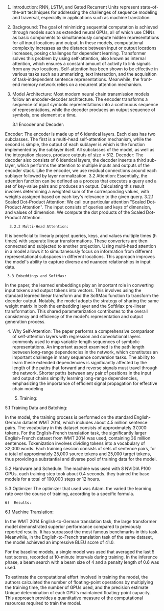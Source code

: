 1)	Introduction:
RNN, LSTM, and Gated Recurrent Units represent state-of-the-art techniques for addressing the challenges of sequence modeling and traversal, especially in applications such as machine translation.


2)	Background:
The goal of minimizing sequential computation is achieved through models such as extended neural GPUs, all of which use CNNs as basic components to simultaneously compute hidden representations for all input locations and output. In these models, computational complexity increases as the distance between input or output locations increases, posing challenges for dependent learning. Transformer solves this problem by using self-attention, also known as internal attention, which ensures a constant amount of activity to link signals from any two locations. Self-attention has been shown to be effective in various tasks such as summarizing, text interaction, and the acquisition of task-independent sentence representations. Meanwhile, the front-end memory network relies on a recurrent attention mechanism.


3)	Model Architecture:
Most modern neural chain transmission models follow an encoder-decoder architecture.
 The encoder transforms a sequence of input symbolic representations into a continuous sequence of representations, while the decoder produces an output sequence of symbols, one element at a time.

      3.1 Encoder and Decoder:

Encoder: The encoder is made up of 6 identical layers. Each class has two subclasses.
 The first is a multi-head self-attention mechanism, while the second is simple, the output of each sublayer is which is the function implemented by the sublayer itself. All subclasses of the model, as well as the integration classes, produce outputs of size = 512.
Decoder: The decoder also consists of 6 identical layers, the decoder inserts a third sub-layer, which performs the attention to multiple inputs and outputs of the encoder stack. Like the encoder, we use residual connections around each sublayer followed by layer normalization.
   3.2 Attention:
Essentially, the attention function can be defined as a process that executes a query and a set of key-value pairs and produces an output. Calculating this result involves determining a weighted sum of the corresponding values, with weights assigned based on each key's relevance to the given query.
      3.2.1 Scaled Dot-Product Attention:
 We call our particular attention "Scaled Dot-Product Attention". The input consists of
queries and keys of dimension, and values of dimension. We compute the dot products of the Scaled Dot-Product Attention. 

      3.2.2 Multi-Head Attention:
It is beneficial to linearly project queries, keys, and values multiple times (h times) with separate linear transformations. These converters are then connected and subjected to another projection.
Using multi-head attention in a model allows it to simultaneously focus on information from different representational subspaces in different locations. This approach improves the model's ability to capture diverse and nuanced relationships in input data.

     3.3 Embeddings and SoftMax:
 In the paper, the learned embeddings play an important role in converting input tokens and output tokens into vectors. This involves using the standard learned linear transform and the SoftMax function to transform the decoder output. Notably, the model adopts the strategy of sharing the same weight matrix in both the embedding layer and the SoftMax pre-linear transformation.
This shared parameterization contributes to the overall consistency and efficiency of the model's representation and output generation process.

4)	Why Self-Attention:
 The paper performs a comprehensive comparison of self-attention layers with regression and convolutional layers commonly used to map variable-length sequences of symbolic representations.
An important aspect examined is the path length between long-range dependencies in the network, which constitutes an important challenge in many sequence conversion tasks. The ability to learn these extended dependencies is significantly affected by the length of the paths that forward and reverse signals must travel through the network. Shorter paths between any pair of positions in the input and output chains simplify learning long-range dependencies, emphasizing the importance of efficient signal propagation for effective chain modeling.

    5) Training:

  5.1 Training Data and Batching:

 In the model, the training process is performed on the standard English-German dataset WMT 2014, which includes about 4.5 million sentence pairs. The vocabulary in this dataset consists of approximately 37,000 tokens. For the English-French translation task, the significantly larger English-French dataset from WMT 2014 was used, containing 36 million sentences. Tokenization involves dividing tokens into a vocabulary of 32,000 words. Each training session consists of sets of sentence pairs, for a total of approximately 25,000 source tokens and 25,000 target tokens, thus providing a substantial and diverse pool of training data for the model.

   5.2 Hardware and Schedule:
The machine was used with 8 NVIDIA P100 GPUs. each training step took about 0.4 seconds. they 
trained the base models for a total of 100,000 steps or 12 hours. 

   5.3 Optimizer
The optimizer that used was Adam. the varied the learning rate over the course of training, according to a specific formula.


    6)  Results:

  6.1 Machine Translation:

 In the WMT 2014 English-to-German translation task, the large transformer model demonstrated superior performance compared to previously reported results. It has surpassed the most famous benchmarks in this task. Meanwhile, in the English-to-French translation task of the same dataset, the model achieved an impressive BLEU score of 41.0.

 For the baseline models, a single model was used that averaged the last 5 test scores, recorded at 10-minute intervals during training. In the inference phase, a beam search with a beam size of 4 and a penalty length of 0.6 was used.

 To estimate the computational effort involved in training the model, the authors calculated the number of floating-point operations by multiplying the training time, the number of GPUs used, and the precision estimate Unique determination of each GPU's maintained floating-point capacity. This approach provides a quantitative measure of the computational resources required to train the model.

